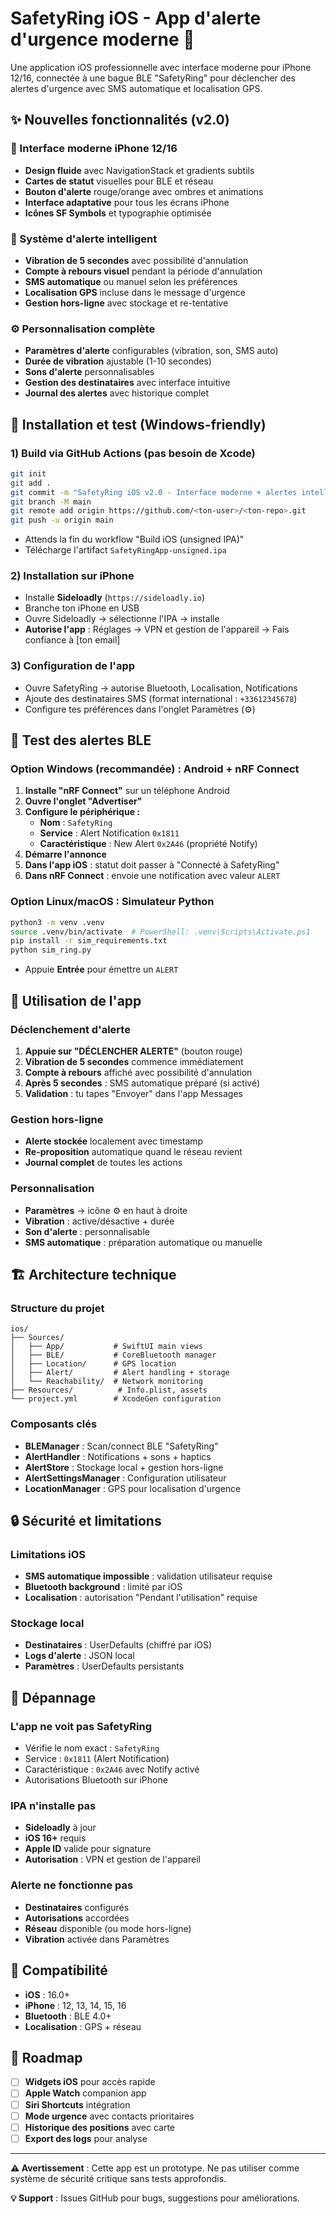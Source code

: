 # SafetyRing iOS - App d'alerte d'urgence moderne 🚨

Une application iOS professionnelle avec interface moderne pour iPhone 12/16, connectée à une bague BLE "SafetyRing" pour déclencher des alertes d'urgence avec SMS automatique et localisation GPS.

## ✨ Nouvelles fonctionnalités (v2.0)

### 🎨 Interface moderne iPhone 12/16
- **Design fluide** avec NavigationStack et gradients subtils
- **Cartes de statut** visuelles pour BLE et réseau
- **Bouton d'alerte** rouge/orange avec ombres et animations
- **Interface adaptative** pour tous les écrans iPhone
- **Icônes SF Symbols** et typographie optimisée

### 🚨 Système d'alerte intelligent
- **Vibration de 5 secondes** avec possibilité d'annulation
- **Compte à rebours visuel** pendant la période d'annulation
- **SMS automatique** ou manuel selon les préférences
- **Localisation GPS** incluse dans le message d'urgence
- **Gestion hors-ligne** avec stockage et re-tentative

### ⚙️ Personnalisation complète
- **Paramètres d'alerte** configurables (vibration, son, SMS auto)
- **Durée de vibration** ajustable (1-10 secondes)
- **Sons d'alerte** personnalisables
- **Gestion des destinataires** avec interface intuitive
- **Journal des alertes** avec historique complet

## 🔧 Installation et test (Windows-friendly)

### 1) Build via GitHub Actions (pas besoin de Xcode)
```bash
git init
git add .
git commit -m "SafetyRing iOS v2.0 - Interface moderne + alertes intelligentes"
git branch -M main
git remote add origin https://github.com/<ton-user>/<ton-repo>.git
git push -u origin main
```

- Attends la fin du workflow "Build iOS (unsigned IPA)"
- Télécharge l'artifact `SafetyRingApp-unsigned.ipa`

### 2) Installation sur iPhone
- Installe **Sideloadly** (`https://sideloadly.io`)
- Branche ton iPhone en USB
- Ouvre Sideloadly → sélectionne l'IPA → installe
- **Autorise l'app** : Réglages → VPN et gestion de l'appareil → Fais confiance à [ton email]

### 3) Configuration de l'app
- Ouvre SafetyRing → autorise Bluetooth, Localisation, Notifications
- Ajoute des destinataires SMS (format international : `+33612345678`)
- Configure tes préférences dans l'onglet Paramètres (⚙️)

## 🧪 Test des alertes BLE

### Option Windows (recommandée) : Android + nRF Connect
1. **Installe "nRF Connect"** sur un téléphone Android
2. **Ouvre l'onglet "Advertiser"**
3. **Configure le périphérique :**
   - **Nom** : `SafetyRing`
   - **Service** : Alert Notification `0x1811`
   - **Caractéristique** : New Alert `0x2A46` (propriété Notify)
4. **Démarre l'annonce**
5. **Dans l'app iOS** : statut doit passer à "Connecté à SafetyRing"
6. **Dans nRF Connect** : envoie une notification avec valeur `ALERT`

### Option Linux/macOS : Simulateur Python
```bash
python3 -m venv .venv
source .venv/bin/activate  # PowerShell: .venv\Scripts\Activate.ps1
pip install -r sim_requirements.txt
python sim_ring.py
```
- Appuie **Entrée** pour émettre un `ALERT`

## 🚀 Utilisation de l'app

### Déclenchement d'alerte
1. **Appuie sur "DÉCLENCHER ALERTE"** (bouton rouge)
2. **Vibration de 5 secondes** commence immédiatement
3. **Compte à rebours** affiché avec possibilité d'annulation
4. **Après 5 secondes** : SMS automatique préparé (si activé)
5. **Validation** : tu tapes "Envoyer" dans l'app Messages

### Gestion hors-ligne
- **Alerte stockée** localement avec timestamp
- **Re-proposition** automatique quand le réseau revient
- **Journal complet** de toutes les actions

### Personnalisation
- **Paramètres** → icône ⚙️ en haut à droite
- **Vibration** : active/désactive + durée
- **Son d'alerte** : personnalisable
- **SMS automatique** : préparation automatique ou manuelle

## 🏗️ Architecture technique

### Structure du projet
```
ios/
├── Sources/
│   ├── App/           # SwiftUI main views
│   ├── BLE/           # CoreBluetooth manager
│   ├── Location/      # GPS location
│   ├── Alert/         # Alert handling + storage
│   └── Reachability/  # Network monitoring
├── Resources/          # Info.plist, assets
└── project.yml        # XcodeGen configuration
```

### Composants clés
- **BLEManager** : Scan/connect BLE "SafetyRing"
- **AlertHandler** : Notifications + sons + haptics
- **AlertStore** : Stockage local + gestion hors-ligne
- **AlertSettingsManager** : Configuration utilisateur
- **LocationManager** : GPS pour localisation d'urgence

## 🔒 Sécurité et limitations

### Limitations iOS
- **SMS automatique impossible** : validation utilisateur requise
- **Bluetooth background** : limité par iOS
- **Localisation** : autorisation "Pendant l'utilisation" requise

### Stockage local
- **Destinataires** : UserDefaults (chiffré par iOS)
- **Logs d'alerte** : JSON local
- **Paramètres** : UserDefaults persistants

## 🐛 Dépannage

### L'app ne voit pas SafetyRing
- Vérifie le nom exact : `SafetyRing`
- Service : `0x1811` (Alert Notification)
- Caractéristique : `0x2A46` avec Notify activé
- Autorisations Bluetooth sur iPhone

### IPA n'installe pas
- **Sideloadly** à jour
- **iOS 16+** requis
- **Apple ID** valide pour signature
- **Autorisation** : VPN et gestion de l'appareil

### Alerte ne fonctionne pas
- **Destinataires** configurés
- **Autorisations** accordées
- **Réseau** disponible (ou mode hors-ligne)
- **Vibration** activée dans Paramètres

## 📱 Compatibilité

- **iOS** : 16.0+
- **iPhone** : 12, 13, 14, 15, 16
- **Bluetooth** : BLE 4.0+
- **Localisation** : GPS + réseau

## 🎯 Roadmap

- [ ] **Widgets iOS** pour accès rapide
- [ ] **Apple Watch** companion app
- [ ] **Siri Shortcuts** intégration
- [ ] **Mode urgence** avec contacts prioritaires
- [ ] **Historique des positions** avec carte
- [ ] **Export des logs** pour analyse

---

**⚠️ Avertissement** : Cette app est un prototype. Ne pas utiliser comme système de sécurité critique sans tests approfondis.

**💡 Support** : Issues GitHub pour bugs, suggestions pour améliorations.
